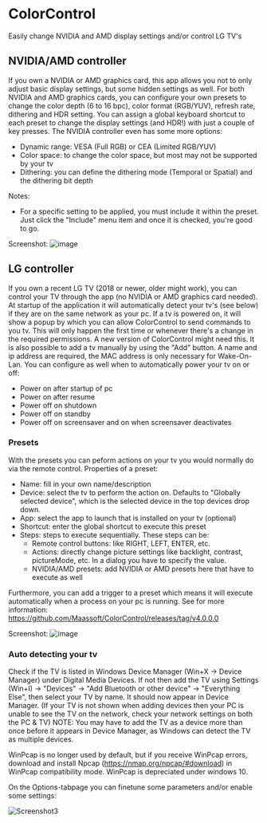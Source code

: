 # ColorControl
Easily change NVIDIA and AMD display settings and/or control LG TV's

## NVIDIA/AMD controller

If you own a NVIDIA or AMD graphics card, this app allows you not to only adjust basic display settings, but some hidden settings as well.
For both NVIDIA and AMD graphics cards, you can configure your own presets to change the color depth (6 to 16 bpc), color format (RGB/YUV), refresh rate, dithering and HDR setting. You can assign a global keyboard shortcut to each preset to change the display settings (and HDR!) with just a couple of key presses.
The NVIDIA controller even has some more options:
* Dynamic range: VESA (Full RGB) or CEA (Limited RGB/YUV)
* Color space: to change the color space, but most may not be supported by your tv
* Dithering: you can define the dithering mode (Temporal or Spatial) and the dithering bit depth

Notes:
* For a specific setting to be applied, you must include it within the preset. Just click the "Include" menu item and once it is checked, you're good to go.

Screenshot:
![image](https://user-images.githubusercontent.com/70057942/132135723-688a6177-1906-4941-b92e-e456d71594b0.png)

## LG controller

If you own a recent LG TV (2018 or newer, older might work), you can control your TV through the app (no NVIDIA or AMD graphics card needed).
At startup of the application it will automatically detect your tv's (see below) if they are on the same network as your pc. If a tv is powered on, it will show a popup by which you can allow ColorControl to send commands to you tv. This will only happen the first time or whenever there's a change in the required permissions. A new version of ColorControl might need this.
It is also possible to add a tv manually by using the "Add" button. A name and ip address are required, the MAC address is only necessary for Wake-On-Lan.
You can configure as well when to automatically power your tv on or off:
* Power on after startup of pc
* Power on after resume
* Power off on shutdown
* Power off on standby
* Power off on screensaver and on when screensaver deactivates

### Presets

With the presets you can peform actions on your tv you would normally do via the remote control. Properties of a preset:
* Name: fill in your own name/description
* Device: select the tv to perform the action on. Defaults to "Globally selected device", which is the selected device in the top devices drop down.
* App: select the app to launch that is installed on your tv (optional)
* Shortcut: enter the global shortcut to execute this preset
* Steps: steps to execute sequentially. These steps can be:
  * Remote control buttons: like RIGHT, LEFT, ENTER, etc.
  * Actions: directly change picture settings like backlight, contrast, pictureMode, etc. In a dialog you have to specify the value.
  * NVIDIA/AMD presets: add NVIDIA or AMD presets here that have to execute as well

Furthermore, you can add a trigger to a preset which means it will execute automatically when a process on your pc is running. See for more information: https://github.com/Maassoft/ColorControl/releases/tag/v4.0.0.0

Screenshot:
![image](https://user-images.githubusercontent.com/70057942/132136067-1a2c205d-a241-4bf2-8d77-550b31606727.png)

### Auto detecting your tv
Check if the TV is listed in Windows Device Manager (Win+X -> Device Manager) under Digital Media Devices. If not then add the TV using Settings (Win+I) -> "Devices" -> "Add Bluetooth or other device" -> "Everything Else", then select your TV by name. It should now appear in Device Manager. (If your TV is not shown when adding devices then your PC is unable to see the TV on the network, check your network settings on both the PC & TV)
NOTE: You may have to add the TV as a device more than once before it appears in Device Manager, as Windows can detect the TV as multiple devices.

WinPcap is no longer used by default, but if you receive WinPcap errors, download and install Npcap (https://nmap.org/npcap/#download) in WinPcap compatibility mode. WinPcap is depreciated under windows 10.

On the Options-tabpage you can finetune some parameters and/or enable some settings:

![Screenshot3](https://github.com/Maassoft/ColorControl/blob/master/images/Options.png)
